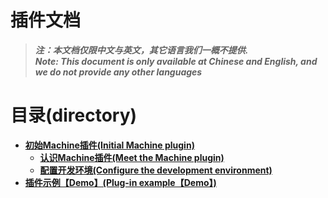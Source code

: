 # 插件文档
> ***注：本文档仅限中文与英文，其它语言我们一概不提供.*** <br>
> ***Note: This document is only available at Chinese and English, and we do not provide any other languages***

# 目录(directory)
* **[初始Machine插件(Initial Machine plugin)]()**
  * **[认识Machine插件(Meet the Machine plugin)]()**
  * **[配置开发环境(Configure the development environment)](https://github.com/Buelie/Machine/tree/Docs/Plugin/01/01)**
* **[插件示例【Demo】(Plug-in example【Demo】)]()** 
